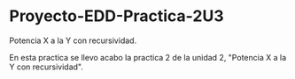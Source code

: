 # Proyecto-EDD-Practica-2U3
Potencia X a la Y con recursividad.

En esta practica se llevo acabo la practica 2 de la unidad 2, "Potencia X a la Y con recursividad".
